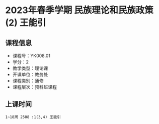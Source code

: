 # 2023年春季学期 民族理论和民族政策(2) 王能引






## 课程信息

- 课程号：YK008.01
- 学分：2
- 教学类型：理论课
- 开课单位：教务处
- 课程类别：通修
- 课程层次：预科班课程

## 上课时间

```
1~18周 2508 :1(3,4) 王能引
```

